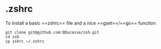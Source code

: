 # .zshrc

To install a basic ==zshrc== file and a nice ==gset==/==go== function
 
```
git clone git@github.com:QDucasse/zsh.git
cd zsh
cp zshrc ~/.zshrc
```
